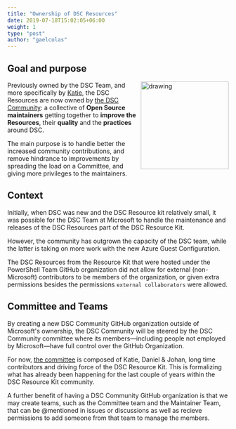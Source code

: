 ```yaml
---
title: "Ownership of DSC Resources"
date: 2019-07-18T15:02:05+06:00
weight: 1
type: "post"
author: "gaelcolas"
---
```


## Goal and purpose

<img src="../../images/DSC_Logo_300p.png" alt="drawing" style="width:200px; display:block; float: right; margin-left: auto;margin-right:0;"/>

Previously owned by the DSC Team, and more specifically by [Katie](https://github.com/kwirkykat),
the DSC Resources are now owned by [the DSC Community](https://github.com/dsccommunity):
a collective of **Open Source maintainers** getting together to **improve the Resources**,
their **quality** and the **practices** around DSC.

The main purpose is to handle better the increased community contributions, and
remove hindrance to improvements by spreading the load on a Committee, and giving
more privileges to the maintainers.

## Context

Initially, when DSC was new and the DSC Resource kit relatively small, it was
possible for the DSC Team at Microsoft to handle the maintenance and releases
of the DSC Resources part of the DSC Resource Kit.

However, the community has outgrown the capacity of the DSC team, while the
latter is taking on more work with the new Azure Guest Configuration.

The DSC Resources from the Resource Kit that were hosted under the PowerShell Team
GitHub organization did not allow for external (non-Microsoft) contributors to be
members of the organization, or given extra permissions besides the permissions
`external collaborators` were allowed.

## Committee and Teams

By creating a new DSC Community GitHub organization outside of Microsoft's ownership,
the DSC Community will be steered by the DSC Community committee where its
members&mdash;including people not employed by Microsoft&mdash;have full control
over the GitHub Organization.

For now, [the committee](../committee) is composed of Katie, Daniel &
Johan, long time contributors and driving force of the DSC Resource Kit. This is
formalizing what has already been happening for the last couple of years within
the DSC Resource Kit community.

A further benefit of having a DSC Community GitHub organization is that we may
create teams, such as the Committee team and the Maintainer Team, that can be
@mentioned in issues or discussions as well as recieve permissions to add someone
from that team to manage the members.
